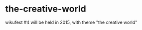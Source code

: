the-creative-world
==================

wikufest #4 will be held in 2015, with theme "the creative world"
